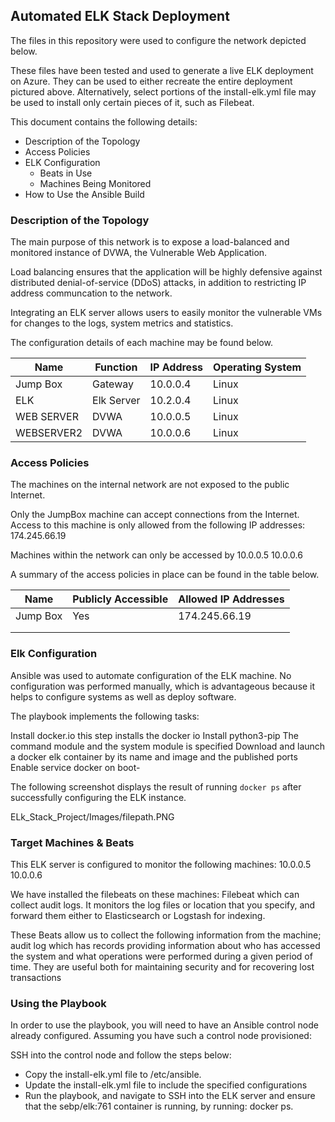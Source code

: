 ## Automated ELK Stack Deployment

The files in this repository were used to configure the network depicted below.



These files have been tested and used to generate a live ELK deployment on Azure. They can be used to either recreate the entire deployment pictured above. Alternatively, select portions of the install-elk.yml file may be used to install only certain pieces of it, such as Filebeat.


This document contains the following details:
- Description of the Topology
- Access Policies
- ELK Configuration
  - Beats in Use
  - Machines Being Monitored
- How to Use the Ansible Build


### Description of the Topology

The main purpose of this network is to expose a load-balanced and monitored instance of DVWA, the Vulnerable Web Application.

Load balancing ensures that the application will be highly defensive against distributed denial-of-service (DDoS) attacks, in addition to restricting IP address communcation to the network.


Integrating an ELK server allows users to easily monitor the vulnerable VMs for changes to the logs, system metrics and statistics.


The configuration details of each machine may be found below.


| Name     | Function  | IP Address | Operating System |
|----------|---------- |------------|------------------|
|Jump Box  | Gateway   | 10.0.0.4   | Linux            |
|ELK       | Elk Server| 10.2.0.4   | Linux            |
|WEB SERVER| DVWA      | 10.0.0.5   | Linux            |
|WEBSERVER2| DVWA      | 10.0.0.6   | Linux            |

### Access Policies

The machines on the internal network are not exposed to the public Internet. 

Only the JumpBox machine can accept connections from the Internet. Access to this machine is only allowed from the following IP addresses: 174.245.66.19

Machines within the network can only be accessed by 10.0.0.5 10.0.0.6 


A summary of the access policies in place can be found in the table below.

| Name     | Publicly Accessible | Allowed IP Addresses |
|----------|---------------------|----------------------|
| Jump Box |    Yes              |  174.245.66.19       |
|          |                     |                      |
|          |                     |                      |

### Elk Configuration

Ansible was used to automate configuration of the ELK machine. No configuration was performed manually, which is advantageous because it helps to configure systems as well as deploy software.

The playbook implements the following tasks:

 Install docker.io this step installs the docker io
 Install python3-pip 
 The command module and the system module is specified
 Download and launch a docker elk container by its name and image and the published ports
 Enable service docker on boot-      



The following screenshot displays the result of running `docker ps` after successfully configuring the ELK instance.

ELk_Stack_Project/Images/filepath.PNG

### Target Machines & Beats
This ELK server is configured to monitor the following machines: 10.0.0.5 10.0.0.6


We have installed the filebeats on these machines: 
Filebeat which can collect audit logs. It monitors the log files or location that you specify, and forward them either to Elasticsearch or Logstash for indexing.


These Beats allow us to collect the following information from the machine; audit log which has records providing information about who has accessed the system and what operations were performed during a given period of time.
They are useful both for maintaining security and for recovering lost transactions


### Using the Playbook
In order to use the playbook, you will need to have an Ansible control node already configured. Assuming you have such a control node provisioned: 

SSH into the control node and follow the steps below:
- Copy the install-elk.yml file to /etc/ansible.
- Update the install-elk.yml file to include the specified configurations
- Run the playbook, and navigate to SSH into the ELK server and ensure that the sebp/elk:761 container is running, by running: docker ps. 

